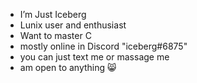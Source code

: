 - I’m Just Iceberg
- Lunix user and enthusiast
- Want to master C
- mostly online in Discord "iceberg#6875"
- you can just text me or massage me
- am open to anything 😸

<!---
you looking at this! contact me on discord lets talk, play or work together :D
--->
